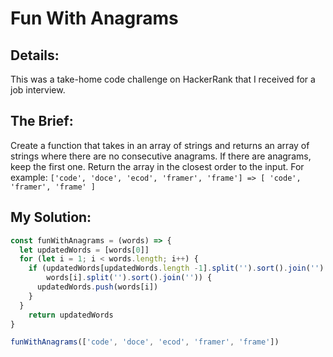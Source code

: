 # Fun With Anagrams

## Details:
This was a take-home code challenge on HackerRank that I received for a job interview.

## The Brief:
Create a function that takes in an array of strings and returns an array of strings where there are no consecutive anagrams. If there are anagrams, keep the first one. Return the array in the closest order to the input.
For example:
`['code', 'doce', 'ecod', 'framer', 'frame'] => [ 'code', 'framer', 'frame' ]`

## My Solution:
```javascript
const funWithAnagrams = (words) => {
  let updatedWords = [words[0]]
  for (let i = 1; i < words.length; i++) {
    if (updatedWords[updatedWords.length -1].split('').sort().join('') !==
        words[i].split('').sort().join('')) {
      updatedWords.push(words[i])
    }
  }
    return updatedWords
}

funWithAnagrams(['code', 'doce', 'ecod', 'framer', 'frame'])
```

